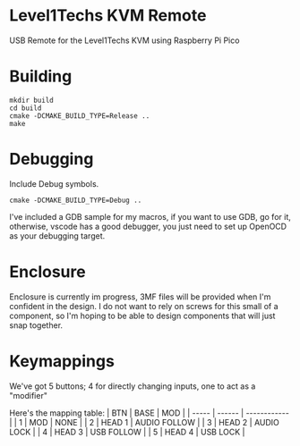 # Level1Techs KVM Remote

USB Remote for the Level1Techs KVM using Raspberry Pi Pico


# Building

```
mkdir build
cd build
cmake -DCMAKE_BUILD_TYPE=Release ..
make
```

# Debugging

Include Debug symbols.
```
cmake -DCMAKE_BUILD_TYPE=Debug ..
```
I've included a GDB sample for my macros, if you want to use GDB, go for it, otherwise, vscode has a good debugger, you just need to set up OpenOCD as your debugging target.

# Enclosure

Enclosure is currently im progress, 3MF files will be provided when I'm confident in the design.  I do not want to rely on screws for this small of a component, so I'm hoping to be able to design components that will just snap together.


# Keymappings

We've got 5 buttons; 4 for directly changing inputs, one to act as a "modifier"

Here's the mapping table:
|  BTN  |  BASE  |  MOD         |
| ----- | ------ | ------------ |
|   1   |  MOD   |     NONE     |
| 2     | HEAD 1 | AUDIO FOLLOW |
| 3     | HEAD 2 | AUDIO LOCK   |
| 4     | HEAD 3 | USB FOLLOW   |
| 5     | HEAD 4 | USB LOCK     |
